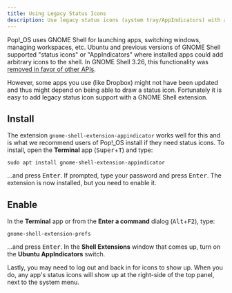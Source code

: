 ```yaml
---
title: Using Legacy Status Icons
description: Use legacy status icons (system tray/AppIndicators) with a GNOME extension
---
```


Pop!\_OS uses GNOME Shell for launching apps, switching windows, managing
workspaces, etc. Ubuntu and previous versions of GNOME Shell supported "status
icons" or "AppIndicators" where installed apps could add arbitrary icons to the
shell. In GNOME Shell 3.26, this functionality was [removed in favor of other APIs](https://blogs.gnome.org/aday/2017/08/31/status-icons-and-gnome/).

However, some apps you use (like Dropbox) might not have been updated and thus
might depend on being able to draw a status icon. Fortunately it is easy to add
legacy status icon support with a GNOME Shell extension.

## Install

The extension `gnome-shell-extension-appindicator` works well for this and is
what we recommend users of Pop!\_OS install if they need status icons. To
install, open the **Terminal** app (<kbd>Super</kbd>+<kbd>T</kbd>) and type:

```
sudo apt install gnome-shell-extension-appindicator
```

…and press <kbd>Enter</kbd>. If prompted, type your password and press
<kbd>Enter</kbd>. The extension is now installed, but you need to enable it.

## Enable

In the **Terminal** app or from the **Enter a command** dialog
(<kbd>Alt</kbd>+<kbd>F2</kbd>), type:

```
gnome-shell-extension-prefs
```

…and press <kbd>Enter</kbd>. In the **Shell Extensions** window that comes up,
turn on the **Ubuntu AppIndicators** switch.

Lastly, you may need to log out and back in for icons to show up. When you do,
any app's status icons will show up at the right-side of the top panel, next to
the system menu.
